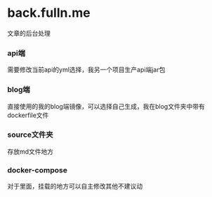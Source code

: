 # back.fulln.me
文章的后台处理

### api端
需要修改当前api的yml选择，我另一个项目生产api端jar包
### blog端
直接使用的我的blog端镜像，可以选择自己生成，我在blog文件夹中带有dockerfile文件
### source文件夹
存放md文件地方
### docker-compose
对于里面，挂载的地方可以自主修改其他不建议动
